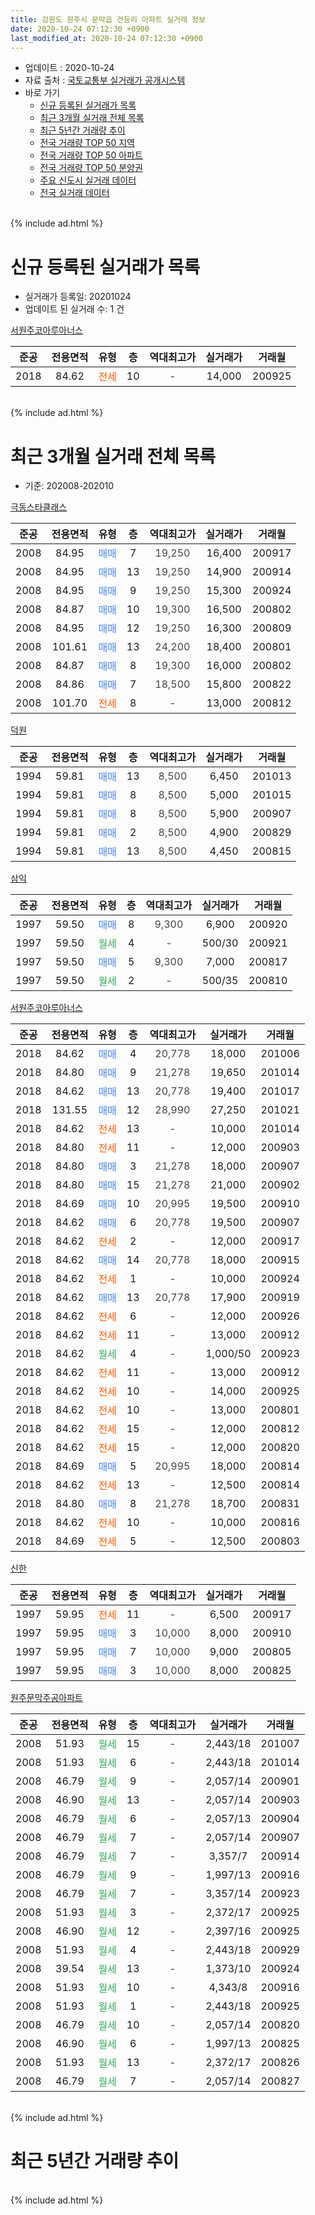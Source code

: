 ```yaml
---
title: 강원도 원주시 문막읍 건등리 아파트 실거래 정보
date: 2020-10-24 07:12:30 +0900
last_modified_at: 2020-10-24 07:12:30 +0900
---
```


* 업데이트 : 2020-10-24
* 자료 출처 : [국토교통부 실거래가 공개시스템](http://rt.molit.go.kr)
* 바로 가기
    * [신규 등록된 실거래가 목록](#신규-등록된-실거래가-목록)
    * [최근 3개월 실거래 전체 목록](#최근-3개월-실거래-전체-목록)
    * [최근 5년간 거래량 추이](#최근-5년간-거래량-추이)
    * [전국 거래량 TOP 50 지역](https://inasie.github.io/apt-trade-info/최근-3개월-전국에서-가장-거래가-많이-발생한-지역)
    * [전국 거래량 TOP 50 아파트](https://inasie.github.io/apt-trade-info/최근-3개월-전국에서-가장-거래가-많이-발생한-아파트)
    * [전국 거래량 TOP 50 분양권](https://inasie.github.io/apt-trade-info/최근-3개월-전국에서-가장-거래가-많이-발생한-분양권)
    * [주요 신도시 실거래 데이터](https://inasie.github.io/apt-trade-info/주요-신도시)
    * [전국 실거래 데이터](https://inasie.github.io/apt-trade-info/전국)
<br>
{% include ad.html %}
<br>

# 신규 등록된 실거래가 목록
* 실거래가 등록일: 20201024
* 업데이트 된 실거래 수: 1 건


[서원주코아루아너스](https://search.naver.com/search.naver?query=%EA%B0%95%EC%9B%90%EB%8F%84+%EC%9B%90%EC%A3%BC%EC%8B%9C+%EB%AC%B8%EB%A7%89%EC%9D%8D+%EA%B1%B4%EB%93%B1%EB%A6%AC+%EC%84%9C%EC%9B%90%EC%A3%BC%EC%BD%94%EC%95%84%EB%A3%A8%EC%95%84%EB%84%88%EC%8A%A4)

|준공|전용면적|유형|층|역대최고가|실거래가|거래월|
|:---:|:---:|:---:|:---:|:---:|:---:|:---:|
|2018|84.62|<span style="color:#ff5a00">전세</span>|10|<span style="color:#444444">-</span>|14,000|200925|


<br>
{% include ad.html %}
<br>

# 최근 3개월 실거래 전체 목록
* 기준: 202008-202010


[극동스타클래스](https://search.naver.com/search.naver?query=%EA%B0%95%EC%9B%90%EB%8F%84+%EC%9B%90%EC%A3%BC%EC%8B%9C+%EB%AC%B8%EB%A7%89%EC%9D%8D+%EA%B1%B4%EB%93%B1%EB%A6%AC+%EA%B7%B9%EB%8F%99%EC%8A%A4%ED%83%80%ED%81%B4%EB%9E%98%EC%8A%A4)

|준공|전용면적|유형|층|역대최고가|실거래가|거래월|
|:---:|:---:|:---:|:---:|:---:|:---:|:---:|
|2008|84.95|<span style="color:#4285f3">매매</span>|7|<span style="color:#444444">19,250</span>|16,400|200917|
|2008|84.95|<span style="color:#4285f3">매매</span>|13|<span style="color:#444444">19,250</span>|14,900|200914|
|2008|84.95|<span style="color:#4285f3">매매</span>|9|<span style="color:#444444">19,250</span>|15,300|200924|
|2008|84.87|<span style="color:#4285f3">매매</span>|10|<span style="color:#444444">19,300</span>|16,500|200802|
|2008|84.95|<span style="color:#4285f3">매매</span>|12|<span style="color:#444444">19,250</span>|16,300|200809|
|2008|101.61|<span style="color:#4285f3">매매</span>|13|<span style="color:#444444">24,200</span>|18,400|200801|
|2008|84.87|<span style="color:#4285f3">매매</span>|8|<span style="color:#444444">19,300</span>|16,000|200802|
|2008|84.86|<span style="color:#4285f3">매매</span>|7|<span style="color:#444444">18,500</span>|15,800|200822|
|2008|101.70|<span style="color:#ff5a00">전세</span>|8|<span style="color:#444444">-</span>|13,000|200812|

[덕원](https://search.naver.com/search.naver?query=%EA%B0%95%EC%9B%90%EB%8F%84+%EC%9B%90%EC%A3%BC%EC%8B%9C+%EB%AC%B8%EB%A7%89%EC%9D%8D+%EA%B1%B4%EB%93%B1%EB%A6%AC+%EB%8D%95%EC%9B%90)

|준공|전용면적|유형|층|역대최고가|실거래가|거래월|
|:---:|:---:|:---:|:---:|:---:|:---:|:---:|
|1994|59.81|<span style="color:#4285f3">매매</span>|13|<span style="color:#444444">8,500</span>|6,450|201013|
|1994|59.81|<span style="color:#4285f3">매매</span>|8|<span style="color:#444444">8,500</span>|5,000|201015|
|1994|59.81|<span style="color:#4285f3">매매</span>|8|<span style="color:#444444">8,500</span>|5,900|200907|
|1994|59.81|<span style="color:#4285f3">매매</span>|2|<span style="color:#444444">8,500</span>|4,900|200829|
|1994|59.81|<span style="color:#4285f3">매매</span>|13|<span style="color:#444444">8,500</span>|4,450|200815|

[삼익](https://search.naver.com/search.naver?query=%EA%B0%95%EC%9B%90%EB%8F%84+%EC%9B%90%EC%A3%BC%EC%8B%9C+%EB%AC%B8%EB%A7%89%EC%9D%8D+%EA%B1%B4%EB%93%B1%EB%A6%AC+%EC%82%BC%EC%9D%B5)

|준공|전용면적|유형|층|역대최고가|실거래가|거래월|
|:---:|:---:|:---:|:---:|:---:|:---:|:---:|
|1997|59.50|<span style="color:#4285f3">매매</span>|8|<span style="color:#444444">9,300</span>|6,900|200920|
|1997|59.50|<span style="color:#34a853">월세</span>|4|<span style="color:#444444">-</span>|500/30|200921|
|1997|59.50|<span style="color:#4285f3">매매</span>|5|<span style="color:#444444">9,300</span>|7,000|200817|
|1997|59.50|<span style="color:#34a853">월세</span>|2|<span style="color:#444444">-</span>|500/35|200810|

[서원주코아루아너스](https://search.naver.com/search.naver?query=%EA%B0%95%EC%9B%90%EB%8F%84+%EC%9B%90%EC%A3%BC%EC%8B%9C+%EB%AC%B8%EB%A7%89%EC%9D%8D+%EA%B1%B4%EB%93%B1%EB%A6%AC+%EC%84%9C%EC%9B%90%EC%A3%BC%EC%BD%94%EC%95%84%EB%A3%A8%EC%95%84%EB%84%88%EC%8A%A4)

|준공|전용면적|유형|층|역대최고가|실거래가|거래월|
|:---:|:---:|:---:|:---:|:---:|:---:|:---:|
|2018|84.62|<span style="color:#4285f3">매매</span>|4|<span style="color:#444444">20,778</span>|18,000|201006|
|2018|84.80|<span style="color:#4285f3">매매</span>|9|<span style="color:#444444">21,278</span>|19,650|201014|
|2018|84.62|<span style="color:#4285f3">매매</span>|13|<span style="color:#444444">20,778</span>|19,400|201017|
|2018|131.55|<span style="color:#4285f3">매매</span>|12|<span style="color:#444444">28,990</span>|27,250|201021|
|2018|84.62|<span style="color:#ff5a00">전세</span>|13|<span style="color:#444444">-</span>|10,000|201014|
|2018|84.80|<span style="color:#ff5a00">전세</span>|11|<span style="color:#444444">-</span>|12,000|200903|
|2018|84.80|<span style="color:#4285f3">매매</span>|3|<span style="color:#444444">21,278</span>|18,000|200907|
|2018|84.80|<span style="color:#4285f3">매매</span>|15|<span style="color:#444444">21,278</span>|21,000|200902|
|2018|84.69|<span style="color:#4285f3">매매</span>|10|<span style="color:#444444">20,995</span>|19,500|200910|
|2018|84.62|<span style="color:#4285f3">매매</span>|6|<span style="color:#444444">20,778</span>|19,500|200907|
|2018|84.62|<span style="color:#ff5a00">전세</span>|2|<span style="color:#444444">-</span>|12,000|200917|
|2018|84.62|<span style="color:#4285f3">매매</span>|14|<span style="color:#444444">20,778</span>|18,000|200915|
|2018|84.62|<span style="color:#ff5a00">전세</span>|1|<span style="color:#444444">-</span>|10,000|200924|
|2018|84.62|<span style="color:#4285f3">매매</span>|13|<span style="color:#444444">20,778</span>|17,900|200919|
|2018|84.62|<span style="color:#ff5a00">전세</span>|6|<span style="color:#444444">-</span>|12,000|200926|
|2018|84.62|<span style="color:#ff5a00">전세</span>|11|<span style="color:#444444">-</span>|13,000|200912|
|2018|84.62|<span style="color:#34a853">월세</span>|4|<span style="color:#444444">-</span>|1,000/50|200923|
|2018|84.62|<span style="color:#ff5a00">전세</span>|11|<span style="color:#444444">-</span>|13,000|200912|
|2018|84.62|<span style="color:#ff5a00">전세</span>|10|<span style="color:#444444">-</span>|14,000|200925|
|2018|84.62|<span style="color:#ff5a00">전세</span>|10|<span style="color:#444444">-</span>|13,000|200801|
|2018|84.62|<span style="color:#ff5a00">전세</span>|15|<span style="color:#444444">-</span>|12,000|200812|
|2018|84.62|<span style="color:#ff5a00">전세</span>|15|<span style="color:#444444">-</span>|12,000|200820|
|2018|84.69|<span style="color:#4285f3">매매</span>|5|<span style="color:#444444">20,995</span>|18,000|200814|
|2018|84.62|<span style="color:#ff5a00">전세</span>|13|<span style="color:#444444">-</span>|12,500|200814|
|2018|84.80|<span style="color:#4285f3">매매</span>|8|<span style="color:#444444">21,278</span>|18,700|200831|
|2018|84.62|<span style="color:#ff5a00">전세</span>|10|<span style="color:#444444">-</span>|10,000|200816|
|2018|84.69|<span style="color:#ff5a00">전세</span>|5|<span style="color:#444444">-</span>|12,500|200803|


<script async src="//pagead2.googlesyndication.com/pagead/js/adsbygoogle.js"></script>
<!-- 기본 -->
<ins class="adsbygoogle"
     style="display:block"
     data-ad-client="ca-pub-2446590836940007"
     data-ad-slot="1659523306"
     data-ad-format="auto"
     data-full-width-responsive="true"></ins>
<script>
(adsbygoogle = window.adsbygoogle || []).push({});
</script>


[신한](https://search.naver.com/search.naver?query=%EA%B0%95%EC%9B%90%EB%8F%84+%EC%9B%90%EC%A3%BC%EC%8B%9C+%EB%AC%B8%EB%A7%89%EC%9D%8D+%EA%B1%B4%EB%93%B1%EB%A6%AC+%EC%8B%A0%ED%95%9C)

|준공|전용면적|유형|층|역대최고가|실거래가|거래월|
|:---:|:---:|:---:|:---:|:---:|:---:|:---:|
|1997|59.95|<span style="color:#ff5a00">전세</span>|11|<span style="color:#444444">-</span>|6,500|200917|
|1997|59.95|<span style="color:#4285f3">매매</span>|3|<span style="color:#444444">10,000</span>|8,000|200910|
|1997|59.95|<span style="color:#4285f3">매매</span>|7|<span style="color:#444444">10,000</span>|9,000|200805|
|1997|59.95|<span style="color:#4285f3">매매</span>|3|<span style="color:#444444">10,000</span>|8,000|200825|

[원주문막주공아파트](https://search.naver.com/search.naver?query=%EA%B0%95%EC%9B%90%EB%8F%84+%EC%9B%90%EC%A3%BC%EC%8B%9C+%EB%AC%B8%EB%A7%89%EC%9D%8D+%EA%B1%B4%EB%93%B1%EB%A6%AC+%EC%9B%90%EC%A3%BC%EB%AC%B8%EB%A7%89%EC%A3%BC%EA%B3%B5%EC%95%84%ED%8C%8C%ED%8A%B8)

|준공|전용면적|유형|층|역대최고가|실거래가|거래월|
|:---:|:---:|:---:|:---:|:---:|:---:|:---:|
|2008|51.93|<span style="color:#34a853">월세</span>|15|<span style="color:#444444">-</span>|2,443/18|201007|
|2008|51.93|<span style="color:#34a853">월세</span>|6|<span style="color:#444444">-</span>|2,443/18|201014|
|2008|46.79|<span style="color:#34a853">월세</span>|9|<span style="color:#444444">-</span>|2,057/14|200901|
|2008|46.90|<span style="color:#34a853">월세</span>|13|<span style="color:#444444">-</span>|2,057/14|200903|
|2008|46.79|<span style="color:#34a853">월세</span>|6|<span style="color:#444444">-</span>|2,057/13|200904|
|2008|46.79|<span style="color:#34a853">월세</span>|7|<span style="color:#444444">-</span>|2,057/14|200907|
|2008|46.79|<span style="color:#34a853">월세</span>|7|<span style="color:#444444">-</span>|3,357/7|200914|
|2008|46.79|<span style="color:#34a853">월세</span>|9|<span style="color:#444444">-</span>|1,997/13|200916|
|2008|46.79|<span style="color:#34a853">월세</span>|7|<span style="color:#444444">-</span>|3,357/14|200923|
|2008|51.93|<span style="color:#34a853">월세</span>|3|<span style="color:#444444">-</span>|2,372/17|200925|
|2008|46.90|<span style="color:#34a853">월세</span>|12|<span style="color:#444444">-</span>|2,397/16|200925|
|2008|51.93|<span style="color:#34a853">월세</span>|4|<span style="color:#444444">-</span>|2,443/18|200929|
|2008|39.54|<span style="color:#34a853">월세</span>|13|<span style="color:#444444">-</span>|1,373/10|200924|
|2008|51.93|<span style="color:#34a853">월세</span>|10|<span style="color:#444444">-</span>|4,343/8|200916|
|2008|51.93|<span style="color:#34a853">월세</span>|1|<span style="color:#444444">-</span>|2,443/18|200925|
|2008|46.79|<span style="color:#34a853">월세</span>|10|<span style="color:#444444">-</span>|2,057/14|200820|
|2008|46.90|<span style="color:#34a853">월세</span>|6|<span style="color:#444444">-</span>|1,997/13|200825|
|2008|51.93|<span style="color:#34a853">월세</span>|13|<span style="color:#444444">-</span>|2,372/17|200826|
|2008|46.79|<span style="color:#34a853">월세</span>|7|<span style="color:#444444">-</span>|2,057/14|200827|


<br>
{% include ad.html %}
<br>

# 최근 5년간 거래량 추이


<div style="width:100%;">
    <canvas id="deal_progress" height="200"></canvas>
</div>

<script>
new Chart(document.getElementById("deal_progress"), {
    type: 'line',
    data: {
        labels: ['201510','201511','201512','201601','201602','201603','201604','201605','201606','201607','201608','201609','201610','201611','201612','201701','201702','201703','201704','201705','201706','201707','201708','201709','201710','201711','201712','201801','201802','201803','201804','201805','201806','201807','201808','201809','201810','201811','201812','201901','201902','201903','201904','201905','201906','201907','201908','201909','201910','201911','201912','202001','202002','202003','202004','202005','202006','202007','202008','202009','202010'],
        datasets: [{
            label: '매매',
            pointRadius: 1,
            data: [18, 2, 16, 9, 19, 7, 11, 11, 11, 17, 9, 7, 5, 4, 7, 9, 12, 7, 11, 7, 11, 5, 4, 11, 6, 8, 7, 8, 18, 15, 25, 27, 27, 18, 8, 30, 10, 7, 6, 7, 7, 9, 6, 8, 10, 6, 6, 4, 9, 5, 7, 10, 8, 11, 12, 6, 12, 15, 12, 12, 6],
            borderColor: "rgba(255, 201, 14, 1)",
            backgroundColor: "rgba(255, 201, 14, 0.5)",
            fill: false,
            lineTension: 0
        },{
            label: '전월세',
            pointRadius: 1,
            data: [4, 11, 4, 8, 10, 10, 2, 6, 7, 3, 10, 8, 7, 6, 9, 14, 8, 8, 13, 12, 12, 10, 12, 9, 4, 4, 4, 6, 5, 10, 9, 27, 29, 26, 22, 21, 18, 14, 20, 22, 11, 7, 15, 20, 10, 15, 9, 19, 16, 14, 12, 16, 17, 9, 15, 27, 23, 18, 12, 23, 3],
            borderColor: "rgba(0, 141, 185, 1)",
            backgroundColor: "rgba(0, 141, 185, 0.5)",
            fill: false,
            lineTension: 0
        }
        ]
    },
    options: {
        responsive: true,
        title: {
            display: false
        },
        tooltips: {
            mode: 'index',
            intersect: false
        },
        hover: {
            mode: 'nearest',
            intersect: true
        },
        scales: {
            xAxes: [{
                display: true,
                scaleLabel: {
                    display: true,
                    labelString: '년/월'
                }
            }],
            yAxes: [{
                display: true,
                ticks: {
                    suggestedMin: 0,
                },
                scaleLabel: {
                    display: true,
                    labelString: '실거래 수'
                }
            }]
        }
    }
});

</script>


<br>
{% include ad.html %}
<br>

